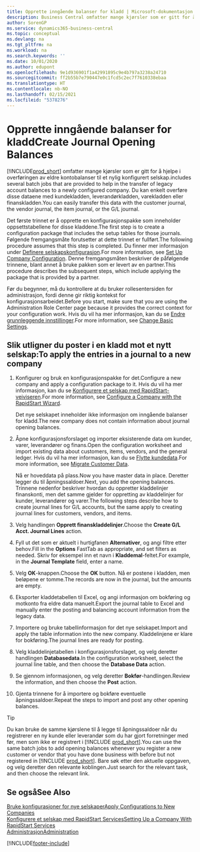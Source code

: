```yaml
---
title: Opprette inngående balanser for kladd | Microsoft-dokumentasjon
description: Business Central omfatter mange kjørsler som er gitt for å hjelpe i overføringen av eldre kontobalanser til et nylig konfigurert selskap. Du kan enkelt overføre disse dataene med kladdebokføringer.
author: SorenGP
ms.service: dynamics365-business-central
ms.topic: conceptual
ms.devlang: na
ms.tgt_pltfrm: na
ms.workload: na
ms.search.keywords: ''
ms.date: 10/01/2020
ms.author: edupont
ms.openlocfilehash: 9e1d936901f1a42991895c9e4b797a3238a24710
ms.sourcegitcommit: ff2b55b7e790447e0c1fcd5c2ec7f7610338ebaa
ms.translationtype: HT
ms.contentlocale: nb-NO
ms.lasthandoff: 02/15/2021
ms.locfileid: "5378276"
---
```

# <a name="create-journal-opening-balances"></a><span data-ttu-id="248d7-104">Opprette inngående balanser for kladd</span><span class="sxs-lookup"><span data-stu-id="248d7-104">Create Journal Opening Balances</span></span>

[!INCLUDE[prod_short](includes/prod_short.md)] <span data-ttu-id="248d7-105">omfatter mange kjørsler som er gitt for å hjelpe i overføringen av eldre kontobalanser til et nylig konfigurert selskap.</span><span class="sxs-lookup"><span data-stu-id="248d7-105">includes several batch jobs that are provided to help in the transfer of legacy account balances to a newly configured company.</span></span> <span data-ttu-id="248d7-106">Du kan enkelt overføre disse dataene med kundekladden, leverandørkladden, varekladden eller finanskladden.</span><span class="sxs-lookup"><span data-stu-id="248d7-106">You can easily transfer this data with the customer journal, the vendor journal, the item journal, or the G/L journal.</span></span>

<span data-ttu-id="248d7-107">Det første trinnet er å opprette en konfigurasjonspakke som inneholder oppsettstabellene for disse kladdene.</span><span class="sxs-lookup"><span data-stu-id="248d7-107">The first step is to create a configuration package that includes the setup tables for those journals.</span></span> <span data-ttu-id="248d7-108">Følgende fremgangsmåte forutsetter at dette trinnet er fullført.</span><span class="sxs-lookup"><span data-stu-id="248d7-108">The following procedure assumes that this step is completed.</span></span> <span data-ttu-id="248d7-109">Du finner mer informasjon under [Definere selskapskonfigurasjon](admin-set-up-company-configuration.md).</span><span class="sxs-lookup"><span data-stu-id="248d7-109">For more information, see [Set Up Company Configuration](admin-set-up-company-configuration.md).</span></span> <span data-ttu-id="248d7-110">Denne fremgangsmåten beskriver de påfølgende trinnene, blant annet å bruke pakken som er levert av en partner.</span><span class="sxs-lookup"><span data-stu-id="248d7-110">This procedure describes the subsequent steps, which include applying the package that is provided by a partner.</span></span>  

<span data-ttu-id="248d7-111">Før du begynner, må du kontrollere at du bruker rollesentersiden for administrasjon, fordi denne gir riktig kontekst for konfigurasjonsarbeidet.</span><span class="sxs-lookup"><span data-stu-id="248d7-111">Before you start, make sure that you are using the Administration Role Center page because it provides the correct context for your configuration work.</span></span> <span data-ttu-id="248d7-112">Hvis du vil ha mer informasjon, kan du se [Endre grunnleggende innstillinger](ui-change-basic-settings.md).</span><span class="sxs-lookup"><span data-stu-id="248d7-112">For more information, see [Change Basic Settings](ui-change-basic-settings.md).</span></span>

## <a name="to-apply-the-entries-in-a-journal-to-a-new-company"></a><span data-ttu-id="248d7-113">Slik utligner du poster i en kladd mot et nytt selskap:</span><span class="sxs-lookup"><span data-stu-id="248d7-113">To apply the entries in a journal to a new company</span></span>

1. <span data-ttu-id="248d7-114">Konfigurer og bruk en konfigurasjonspakke for det.</span><span class="sxs-lookup"><span data-stu-id="248d7-114">Configure a new company and apply a configuration package to it.</span></span> <span data-ttu-id="248d7-115">Hvis du vil ha mer informasjon, kan du se [Konfigurere et selskap med RapidStart-veiviseren](admin-how-to-configure-a-company-with-the-rapidstart-wizard.md).</span><span class="sxs-lookup"><span data-stu-id="248d7-115">For more information, see [Configure a Company with the RapidStart Wizard](admin-how-to-configure-a-company-with-the-rapidstart-wizard.md).</span></span>  

    <span data-ttu-id="248d7-116">Det nye selskapet inneholder ikke informasjon om inngående balanser for kladd.</span><span class="sxs-lookup"><span data-stu-id="248d7-116">The new company does not contain information about journal opening balances.</span></span>  

2. <span data-ttu-id="248d7-117">Åpne konfigurasjonsforslaget og importer eksisterende data om kunder, varer, leverandører og finans.</span><span class="sxs-lookup"><span data-stu-id="248d7-117">Open the configuration worksheet and import existing data about customers, items, vendors, and the general ledger.</span></span> <span data-ttu-id="248d7-118">Hvis du vil ha mer informasjon, kan du se [Flytte kundedata](admin-migrate-customer-data.md).</span><span class="sxs-lookup"><span data-stu-id="248d7-118">For more information, see [Migrate Customer Data](admin-migrate-customer-data.md).</span></span>  

    <span data-ttu-id="248d7-119">Nå er hoveddata på plass.</span><span class="sxs-lookup"><span data-stu-id="248d7-119">Now you have master data in place.</span></span> <span data-ttu-id="248d7-120">Deretter legger du til åpningssaldoer.</span><span class="sxs-lookup"><span data-stu-id="248d7-120">Next, you add the opening balances.</span></span> <span data-ttu-id="248d7-121">Trinnene nedenfor beskriver hvordan du oppretter kladdelinjer finanskonti, men det samme gjelder for oppretting av kladdelinjer for kunder, leverandører og varer.</span><span class="sxs-lookup"><span data-stu-id="248d7-121">The following steps describe how to create journal lines for G/L accounts, but the same apply to creating journal lines for customers, vendors, and items.</span></span>  
3. <span data-ttu-id="248d7-122">Velg handlingen **Opprett finanskladdelinjer**.</span><span class="sxs-lookup"><span data-stu-id="248d7-122">Choose the **Create G/L Acct. Journal Lines** action.</span></span>  
4. <span data-ttu-id="248d7-123">Fyll ut det som er aktuelt i hurtigfanen **Alternativer**, og angi filtre etter behov.</span><span class="sxs-lookup"><span data-stu-id="248d7-123">Fill in the **Options** FastTab as appropriate, and set filters as needed.</span></span> <span data-ttu-id="248d7-124">Skriv for eksempel inn et navn i **Kladdemal**-feltet.</span><span class="sxs-lookup"><span data-stu-id="248d7-124">For example, in the **Journal Template** field, enter a name.</span></span>  
5. <span data-ttu-id="248d7-125">Velg **OK**-knappen.</span><span class="sxs-lookup"><span data-stu-id="248d7-125">Choose the **OK** button.</span></span> <span data-ttu-id="248d7-126">Nå er postene i kladden, men beløpene er tomme.</span><span class="sxs-lookup"><span data-stu-id="248d7-126">The records are now in the journal, but the amounts are empty.</span></span>  
6. <span data-ttu-id="248d7-127">Eksporter kladdetabellen til Excel, og angi informasjon om bokføring og motkonto fra eldre data manuelt.</span><span class="sxs-lookup"><span data-stu-id="248d7-127">Export the journal table to Excel and manually enter the posting and balancing account information from the legacy data.</span></span>
7. <span data-ttu-id="248d7-128">Importere og bruke tabellinformasjon for det nye selskapet.</span><span class="sxs-lookup"><span data-stu-id="248d7-128">Import and apply the table information into the new company.</span></span> <span data-ttu-id="248d7-129">Kladdelinjene er klare for bokføring.</span><span class="sxs-lookup"><span data-stu-id="248d7-129">The journal lines are ready for posting.</span></span>  
8. <span data-ttu-id="248d7-130">Velg kladdelinjetabellen i konfigurasjonsforslaget, og velg deretter handlingen **Databasedata**.</span><span class="sxs-lookup"><span data-stu-id="248d7-130">In the configuration worksheet, select the journal line table, and then choose the **Database Data** action.</span></span>  
9. <span data-ttu-id="248d7-131">Se gjennom informasjonen, og velg deretter **Bokfør**-handlingen.</span><span class="sxs-lookup"><span data-stu-id="248d7-131">Review the information, and then choose the **Post** action.</span></span>  
10. <span data-ttu-id="248d7-132">Gjenta trinnene for å importere og bokføre eventuelle åpningssaldoer.</span><span class="sxs-lookup"><span data-stu-id="248d7-132">Repeat the steps to import and post any other opening balances.</span></span>  

> [!TIP]
> <span data-ttu-id="248d7-133">Du kan bruke de samme kjørslene til å legge til åpningssaldoer når du registrerer en ny kunde eller leverandør som du har gjort forretninger med før, men som ikke er registrert i [!INCLUDE [prod_short](includes/prod_short.md)].</span><span class="sxs-lookup"><span data-stu-id="248d7-133">You can use the same batch jobs to add opening balances whenever you register a new customer or vendor that you have done business with before but not registered in [!INCLUDE [prod_short](includes/prod_short.md)].</span></span> <span data-ttu-id="248d7-134">Bare søk etter den aktuelle oppgaven, og velg deretter den relevante koblingen.</span><span class="sxs-lookup"><span data-stu-id="248d7-134">Just search for the relevant task, and then choose the relevant link.</span></span>

## <a name="see-also"></a><span data-ttu-id="248d7-135">Se også</span><span class="sxs-lookup"><span data-stu-id="248d7-135">See Also</span></span>

[<span data-ttu-id="248d7-136">Bruke konfigurasjoner for nye selskaper</span><span class="sxs-lookup"><span data-stu-id="248d7-136">Apply Configurations to New Companies</span></span>](admin-apply-configuration-to-new-companies.md)  
[<span data-ttu-id="248d7-137">Konfigurere et selskap med RapidStart Services</span><span class="sxs-lookup"><span data-stu-id="248d7-137">Setting Up a Company With RapidStart Services</span></span>](admin-set-up-a-company-with-rapidstart.md)  
[<span data-ttu-id="248d7-138">Administrasjon</span><span class="sxs-lookup"><span data-stu-id="248d7-138">Administration</span></span>](admin-setup-and-administration.md)  


[!INCLUDE[footer-include](includes/footer-banner.md)]